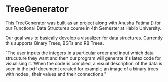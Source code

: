 # TreeGenerator

This TreeGenerator was built as an project along with Anusha Fatima () for our Functional Data Structures course in 4th Semester at Habib University.

Our goal was to basically develop a visualizer for data structures. Currently this supports Binary Trees, BSTs and RB Trees. 

"The user inputs the integers in a particular order and input which data strucuture they want and then our program will generate it's latex code for visualising it. When the code is complied, a visual description of the data is seen in the pdf document created for example an image of a binary trees with nodes , their values and their connections."
